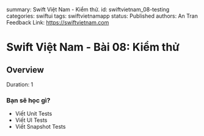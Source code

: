 summary: Swift Việt Nam - Kiểm thử.
id: swiftvietnam_08-testing
categories: swiftui
tags: swiftvietnamapp
status: Published
authors: An Tran
Feedback Link: https://swiftvietnam.com

# Swift Việt Nam - Bài 08: Kiểm thử
<!-- ------------------------ -->
## Overview
Duration: 1

### Bạn sẽ học gì?
- Viết Unit Tests
- Viết UI Tests
- Viết Snapshot Tests

